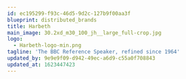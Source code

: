 ```yaml
---
id: ec195299-f93c-46d5-9d2c-127b9f00aa3f
blueprint: distributed_brands
title: Harbeth
main_image: 30.2xd_m30_100_jh__large_full-crop.jpg
logo:
  - Harbeth-logo-min.png
tagline: 'The BBC Reference Speaker, refined since 1964'
updated_by: 9e9e9f09-d942-49ec-a6d9-c55a0f708843
updated_at: 1623447423
---
```

